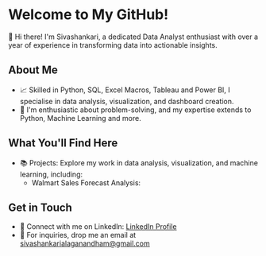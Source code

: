 # Welcome to My GitHub! 
👋 Hi there! I'm Sivashankari, a dedicated Data Analyst enthusiast with over a year of experience in transforming data into actionable insights.

## About Me
- 📈 Skilled in Python, SQL, Excel Macros, Tableau and Power BI, I specialise in data analysis, visualization, and dashboard creation.
- 🤗 I'm enthusiastic about problem-solving, and my expertise extends to Python, Machine Learning and more.

## What You'll Find Here
- 📚 Projects: Explore my work in data analysis, visualization, and machine learning, including:
  - Walmart Sales Forecast Analysis:  

## Get in Touch
- 💬 Connect with me on LinkedIn: [LinkedIn Profile](https://www.linkedin.com/in/a-sivashankari/)
- 📧 For inquiries, drop me an email at sivashankarialaganandham@gmail.com

<!--
**sivashankarialaganandham/sivashankarialaganandham** is a ✨ _special_ ✨ repository because its `README.md` (this file) appears on your GitHub profile.

Here are some ideas to get you started:

- 🔭 I’m currently working on ...
- 🌱 I’m currently learning ...
- 👯 I’m looking to collaborate on ...
- 🤔 I’m looking for help with ...
- 💬 Ask me about ...
- 📫 How to reach me: ...
- 😄 Pronouns: ...
- ⚡ Fun fact: ...
-->
